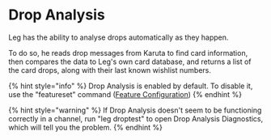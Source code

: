 # Drop Analysis

Leg has the ability to analyse drops automatically as they happen.

To do so, he reads drop messages from Karuta to find card information, then compares the data to Leg's own card database, and returns a list of the card drops, along with their last known wishlist numbers.

{% hint style="info" %}
Drop Analysis is enabled by default. To disable it, use the "featureset" command ([Feature Configuration](https://github.com/RyanCheddar/queens-right-leg/blob/5bef42a434d17e00a42f1d9bf20ed34a89518d48/bot-management/server-feature-configuration))
{% endhint %}

{% hint style="warning" %}
If Drop Analysis doesn't seem to be functioning correctly in a channel, run "leg droptest" to open Drop Analysis Diagnostics, which will tell you the problem.
{% endhint %}
